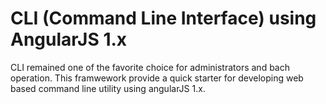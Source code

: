 # CLI (Command Line Interface) using AngularJS 1.x
CLI remained one of the favorite choice for administrators and bach operation. This framwework provide a quick starter for developing web based command line utility using angularJS 1.x.
